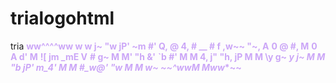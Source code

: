 # trialogohtml
tria
<b><font color="#cba6f7">            ww^^^^ww            </font></b>
      <b><font color="#cba6f7">        w              w        </font></b>
      <b><font color="#cba6f7">      j~                      "w      </font></b>
      <b><font color="#cba6f7">    jP'                           ~m    </font></b>
      <b><font color="#cba6f7">   #'                               Q,  </font></b>
      <b><font color="#cba6f7"> @                                  4, </font></b>
      <b><font color="#cba6f7"> #                __                # </font></b>
      <b><font color="#cba6f7">f             ,w~~  "~,              A</font></b>
      <b><font color="#cba6f7">0              @        #,             M</font></b>
      <b><font color="#cba6f7">0              A        d'             M</font></b>
      <b><font color="#cba6f7">![             jm    _mE              V</font></b>
      <b><font color="#cba6f7"> #            g~  M  M' "h            &'</font></b>
      <b><font color="#cba6f7"> `b          #'   M  M    4,         j" </font></b>
      <b><font color="#cba6f7">  "h,      jP     M  M     \y       g~  </font></b>
      <b><font color="#cba6f7">    *y    j~      M  M      "b    jP'   </font></b>
      <b><font color="#cba6f7">      m_4'       M  M        #_w@'     </font></b>
      <b><font color="#cba6f7">        "w     M  M     w~        </font></b>
      <b><font color="#cba6f7">            ~~^wwM  Mww**~~            </font></b>

